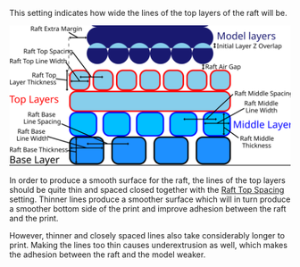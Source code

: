 This setting indicates how wide the lines of the top layers of the raft will be.

![Dimensions related to the raft](images/raft_dimensions.svg)

In order to produce a smooth surface for the raft, the lines of the top layers should be quite thin and spaced closed together with the [Raft Top Spacing](raft_surface_line_spacing.md) setting. Thinner lines produce a smoother surface which will in turn produce a smoother bottom side of the print and improve adhesion between the raft and the print.

However, thinner and closely spaced lines also take considerably longer to print. Making the lines too thin causes underextrusion as well, which makes the adhesion between the raft and the model weaker.